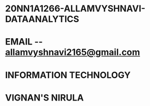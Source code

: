 # 20NN1A1266-ALLAMVYSHNAVI-DATAANALYTICS
# EMAIL -- allamvyshnavi2165@gmail.com
# INFORMATION TECHNOLOGY
# VIGNAN'S NIRULA
